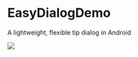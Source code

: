 # EasyDialogDemo
A lightweight, flexible tip dialog in Android

![](http://ww2.sinaimg.cn/large/97dd5cddjw1erfk00pua1g20hs0qou0y.gif)
